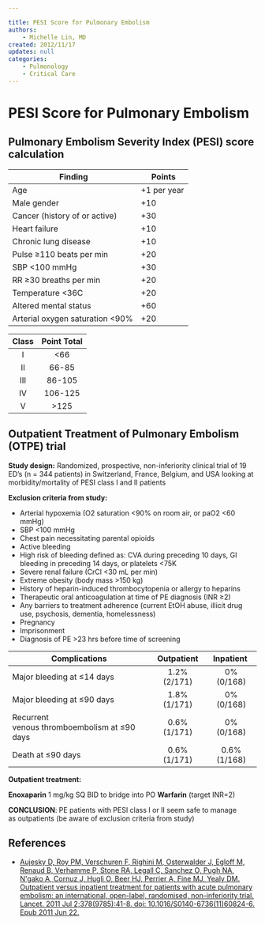 ```yaml
---

title: PESI Score for Pulmonary Embolism
authors:
    - Michelle Lin, MD
created: 2012/11/17
updates: null
categories:
    - Pulmonology
    - Critical Care
---
```


# PESI Score for Pulmonary Embolism

## Pulmonary Embolism Severity Index (PESI) score calculation

|  **Finding**                       |  **Points** |
| ---------------------------------- | ----------- |
| Age                                | +1 per year |
| Male gender                        | +10         |
| Cancer (history of or active)      | +30         |
| Heart failure                      | +10         |
| Chronic lung disease               | +10         |
| Pulse ≥110 beats per min           | +20         |
| SBP &lt;100 mmHg                   | +30         |
| RR ≥30 breaths per min             | +20         |
| Temperature &lt;36C                | +20         |
| Altered mental status              | +60         |
| Arterial oxygen saturation &lt;90% | +20         |

| **Class** | **Point Total** |
| :-------: | :-------------: |
|     I     |      &lt;66     |
|     II    |      66-85      |
|    III    |      86-105     |
|     IV    |     106-125     |
|     V     |       >125      |

## Outpatient Treatment of Pulmonary Embolism (OTPE) trial

**Study design:** Randomized, prospective, non-inferiority clinical trial of 19 ED’s (n = 344 patients) in Switzerland, France, Belgium, and USA looking at morbidity/mortality of PESI class I and II patients

**Exclusion criteria from study:**

- Arterial hypoxemia (O2 saturation &lt;90% on room air, or paO2 &lt;60 mmHg)
- SBP &lt;100 mmHg
- Chest pain necessitating parental opioids
- Active bleeding
- High risk of bleeding defined as: CVA during preceding 10 days, GI bleeding in preceding 14 days, or platelets &lt;75K 
- Severe renal failure (CrCl &lt;30 mL per min)
- Extreme obesity (body mass >150 kg)
- History of heparin-induced thrombocytopenia or allergy to heparins
- Therapeutic oral anticoagulation at time of PE diagnosis (INR ≥2)
- Any barriers to treatment adherence (current EtOH abuse, illicit drug use, psychosis, dementia, homelessness)
- Pregnancy
- Imprisonment
- Diagnosis of PE >23 hrs before time of screening

| **Complications**                            |  **Outpatient**  | **Inpatient**  |
| -------------------------------------------- | :--------------: | :------------: |
| Major bleeding at ≤14 days                   |   1.2% (2/171)   |   0% (0/168)   |
| Major bleeding at ≤90 days                   |   1.8% (1/171)   |   0% (0/168)   |
| Recurrent venous thromboembolism at ≤90 days |   0.6% (1/171)   |   0% (0/168)   |
| Death at ≤90 days                            |   0.6% (1/171)   |  0.6% (1/168)  |

**Outpatient treatment:** 

**<span class="drug">Enoxaparin</span>** 1 mg/kg SQ BID to bridge into PO **<span class="drug">Warfarin</span>** (target INR=2)

**CONCLUSION**: PE patients with PESI class I or II seem safe to manage as outpatients (be aware of exclusion criteria from study)

## References

- [Aujesky D, Roy PM, Verschuren F, Righini M, Osterwalder J, Egloff M, Renaud B, Verhamme P, Stone RA, Legall C, Sanchez O, Pugh NA, N'gako A, Cornuz J, Hugli O, Beer HJ, Perrier A, Fine MJ, Yealy DM. Outpatient versus inpatient treatment for patients with acute pulmonary embolism: an international, open-label, randomised, non-inferiority trial. Lancet. 2011 Jul 2;378(9785):41-8. doi: 10.1016/S0140-6736(11)60824-6. Epub 2011 Jun 22.](https://www.ncbi.nlm.nih.gov/pubmed/?term=21703676)
